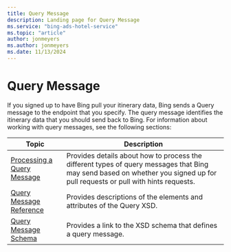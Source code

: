 ```yaml
---
title: Query Message
description: Landing page for Query Message
ms.service: "bing-ads-hotel-service"
ms.topic: "article"
author: jonmeyers
ms.author: jonmeyers
ms.date: 11/13/2024
---
```


# Query Message

If you signed up to have Bing pull your itinerary data, Bing sends a Query message to the endpoint that you specify. The query message identifies the itinerary data that you should send back to Bing. For information about working with query messages, see the following sections: 

|Topic|Description
|-|-
|[Processing a Query Message](../query-message/process-query-message.md)|Provides details about how to process the different types of query messages that Bing may send based on whether you signed up for pull requests or pull with hints requests.
|[Query Message Reference](../query-message/reference.md)|Provides descriptions of the elements and attributes of the Query XSD.
|[Query Message Schema](../query-message/schema.md)|Provides a link to the XSD schema that defines a query message.



